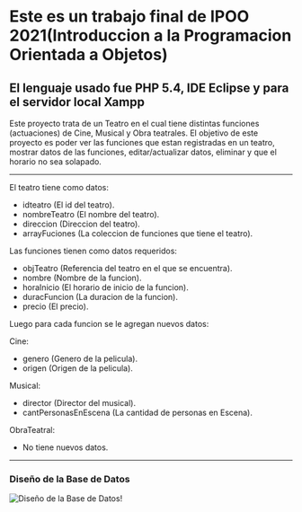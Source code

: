 # Este es un trabajo final de IPOO 2021(Introduccion a la Programacion Orientada a Objetos)

## El lenguaje usado fue **PHP 5.4**, IDE Eclipse  y para el servidor local **Xampp**

Este proyecto trata de un Teatro en el cual tiene distintas funciones (actuaciones) de Cine, Musical y Obra teatrales.
El objetivo de este proyecto es poder ver las funciones que estan registradas en un teatro, mostrar datos de las funciones, editar/actualizar datos,
eliminar y que el horario no sea solapado.

---

El teatro tiene como datos:

- idteatro (El id del teatro).
- nombreTeatro (El nombre del teatro).
- direccion (Direccion del teatro).
- arrayFuciones (La coleccion de funciones que tiene el teatro).


Las funciones tienen como datos requeridos:

- objTeatro (Referencia del teatro en el que se encuentra).
- nombre (Nombre de la funcion).
- horaInicio (El horario de inicio de la funcion).
- duracFuncion (La duracion de la funcion).
- precio (El precio).


Luego para cada funcion se le agregan nuevos datos:

Cine:
- genero (Genero de la pelicula).
- origen (Origen de la pelicula).

Musical:

- director (Director del musical).
- cantPersonasEnEscena (La cantidad de personas en Escena).

ObraTeatral:

- No tiene nuevos datos.

---

### Diseño de la Base de Datos

![Diseño de la Base de Datos!](diseño-bd-teatro.png)
